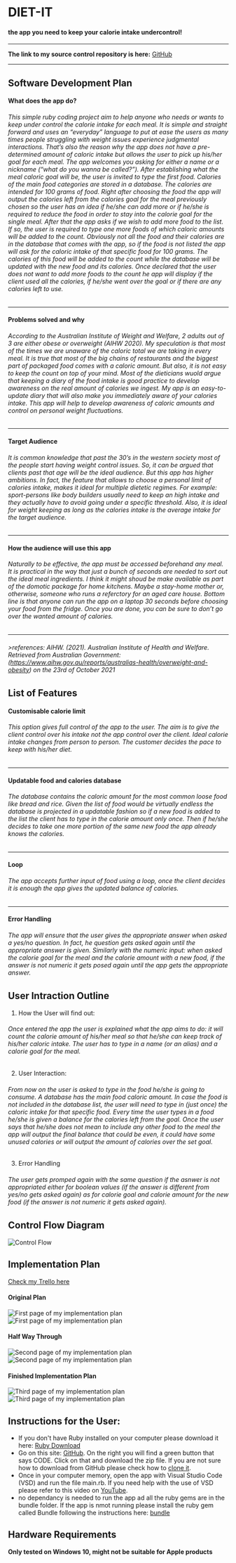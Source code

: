 # DIET-IT

#### the app you need to keep your calorie intake undercontrol!

***

**The link to my source control repository is here:**
[GitHub](https://github.com/Krug70/T1A3_terminal_app)

***

## Software Development Plan



#### What does the app do?

###### This simple ruby coding project aim to help anyone who needs or wants to keep under control the calorie intake for each meal. It is simple and straight forward and uses an “everyday” language to put at ease the users as many times people struggling with weight issues experience judgmental interactions. That’s also the reason why the app does not have a pre-determined amount of caloric intake but allows the user to pick up his/her goal for each meal. The app welcomes you asking for either a name or a nickname (“what do you wanna be called?”). After establishing what the meal caloric goal will be, the user is invited to type the first food. Calories of the main food categories are stored in a database. The calories are intended for 100 grams of food. Right after choosing the food the app will output the calories left from the calories goal for the meal previously chosen so the user has an idea if he/she can add more or if he/she is required to reduce the food in order to stay into the calorie goal for the single meal. After that the app asks if we wish to add more food to the list. If so, the user is required to type one more foods of which caloric amounts will be added to the count. Obviously not all the food and their calories are in the database that comes with the app, so if the food is not listed the app will ask for the caloric intake of that specific food for 100 grams. The calories of this food will be added to the count while the database will be updated with the new food and its calories. Once declared that the user does not want to add more foods to the count he app will display if the client used all the calories, if he/she went over the goal or if there are any calories left to use.

***

#### Problems solved and why

###### According to the Australian Institute of Weight and Welfare, 2 adults out of 3 are either obese or overweight (AIHW 2020). My speculation is that most of the times we are unaware of the caloric total we are taking in every meal. It is true that most of the big chains of restaurants and the biggest part of packaged food comes with a caloric amount. But also, it is not easy to keep the count on top of your mind. Most of the dieticians wuold argue that keeping a diary of the food intake is good practice to develop awareness on the real amount of calories we ingest. My app is an easy-to-update diary that will also make you immediately aware of your calories intake. This app will help to develop awareness of caloric amounts and control on personal weight fluctuations. 

***

#### Target Audience

###### It is common knowledge that past the 30’s in the western society most of the people start having weight control issues. So, it can be argued that clients past that age will be the ideal audience. But this app has higher ambitions. In fact, the feature that allows to choose a personal limit of calories intake, makes it ideal for multiple dietetic regimes. For example: sport-persons like body builders usually need to keep an high intake and they actually have to avoid going under a specific threshold. Also, it is ideal for weight keeping as long as the calories intake is the average intake for the target audience. 

***

#### How the audience will use this app

###### Naturally to be effective, the app must be accessed beforehand any meal. It is practical in the way that just a bunch of seconds are needed to sort out the ideal meal ingredients. I think it might shoud be make available as part of the domotic package for home kitchens. Maybe a stay-home mother or, otherwise, someone who runs a referctory for an aged care house. Bottom line is that anyone can run the app on a laptop 30 seconds before choosing your food from the fridge. Once you are done, you can be sure to don’t go over the wanted amount of calories. 

***

###### >references: AIHW. (2021). Australian Institute of Health and Welfare. Retrieved from Australian Government: (https://www.aihw.gov.au/reports/australias-health/overweight-and-obesity) on the 23rd of October 2021


## List of Features

#### Customisable calorie limit

###### This option gives full control of the app to the user. The aim is to give the client control over his intake not the app control over the client. Ideal calorie intake changes from person to person. The customer decides the pace to keep with his/her diet.

***

#### Updatable food and calories database

###### The database contains the caloric amount for the most common loose food like bread and rice. Given the list of food would be virtually endless the database is projected in a updatable fashion so if a new food is added to the list the client has to type in the calorie amount only once. Then if he/she decides to take one more portion of the same new food the app already knows the calories.

***

#### Loop

###### The app accepts further input of food using a loop, once the client decides it is enough the app gives the updated balance of calories.

***

#### Error Handling

###### The app will ensure that the user gives the appropriate answer when asked a yes/no question. In fact, he question gets asked again until the appropriate answer is given. Similarly with the numeric input: when asked the calorie goal for the meal and the calorie amount with a new food, if the answer is not numeric it gets posed again until the app gets the appropriate answer.

## User Intraction Outline


1. How the User will find out:
###### Once entered the app the user is explained what the app aims to do: it will count the calorie amount of his/her meal so that he/she can keep track of his/her caloric intake. The user has to type in a name (or an alias) and a calorie goal for the meal.

2. User Interaction:
###### From now on the user is asked to type in the food he/she is going to consume. A database has the main food caloric amount. In case the food is not included in the database list, the user will need to type in (just once) the caloric intake for that specific food. Every time the user types in a food he/she is given a balance for the calories left from the goal. Once the user says that he/she does not mean to include any other food to the meal the app will output the final balance that could be even, it could have some unused calories or will output the amount of calories over the set goal. 

3. Error Handling
###### The user gets promped again with the same question if the asnwer is not appropriated either for boolean values (if the answer is different from yes/no gets asked again) as for calorie goal and calorie amount for the new food (if the answer is not numeric it gets asked again).

## Control Flow Diagram

![Control Flow](/docs/terminal_diagram.png)

## Implementation Plan

[Check my Trello here](https://trello.com/b/j5S6yqWu/app-project-management)

#### Original Plan

![First page of my implementation plan](/docs/trello_1_a.png)
![First page of my implementation plan](/docs/trello_1_b.png)

#### Half Way Through

![Second page of my implementation plan](/docs/trello_2_a.png)
![Second page of my implementation plan](/docs/trello_2_b.png)

#### Finished Implementation Plan

![Third page of my implementation plan](/docs/trello_3_a.png)
![Third page of my implementation plan](/docs/trello_3_b.png)

## Instructions for the User:

- If you don't have Ruby installed on your computer please download it here:
[Ruby Download](https://www.ruby-lang.org/en/downloads/)
- Go on this site: [GitHub](https://github.com/Krug70/T1A3_terminal_app). On the right you will find a green button that says CODE. Click on that and download the zip file.
If you are not sure how to download from GitHub please check how to [clone it](https://docs.github.com/en/repositories/creating-and-managing-repositories/cloning-a-repository).
- Once in your computer memory, open the app with Visual Studio Code (VSD) and run the file main.rb. If you need help with the use of VSD please refer to this video on [YouTube](https://www.youtube.com/watch?v=VqCgcpAypFQ&ab_channel=Academind).
- no dependancy is needed to run the app ad all the ruby gems are in the bundle folder. If the app is nmot running please install the ruby gem called Bundle following the instructions here: [bundle](https://bundler.io/v2.2/man/bundle-install.1.html)

## Hardware Requirements

**Only tested on Windows 10, might not be suitable for Apple products**







